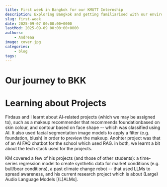 ```yaml
---
title: First week in Bangkok for our KMUTT Internship
description: Exploring Bangkok and getting familiarised with our environment and project scope.
slug: first-week
date: 2025-09-07 00:00:00+0000
lastMod: 2025-09-09 00:00:00+0000
authors:
    - Andreaa
image: cover.jpg
categories:
    - blog
tags:
---
```


# Our journey to BKK

# Learning about Projects

Firdaus and I learnt about AI-related projects (which we may be assigned to), such as a makeup recommender that recommends foundationbased on skin colour, and contour based on face shape -- which was classified using AI. It also used facial segmentation image models to apply a filter (e.g. foundation, blush) in order to preview the makeup. Anohter project was that of an AI FAQ chatbot for the school which used RAG. in both, we learnt a bit about the tech stack used for the projects.

KM covered a few of his projects (and those of other students): a time-series regression model to create synthetic data for market conditions (e.g. bull/bear conditions), a past climate change robot -- that used LLMs to spread awareness, and his current research project which is about (Large) Audio Language Models [(L)ALMs].
